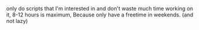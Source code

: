 only do scripts that I'm interested in and don't waste much time working on it, 8-12 hours is maximum, Because only have a freetime in weekends. (and not lazy)
